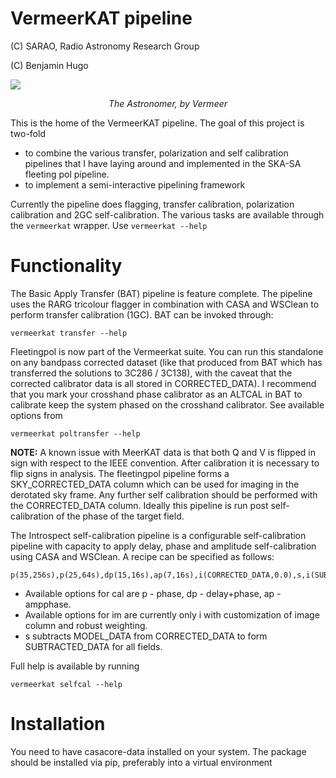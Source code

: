 # VermeerKAT pipeline

(C) SARAO, Radio Astronomy Research Group

(C) Benjamin Hugo

![](https://upload.wikimedia.org/wikipedia/commons/0/0e/Johannes_Vermeer_-_The_Astronomer_-_WGA24685.jpg)
<p align="center">
 <i> The Astronomer, by Vermeer </i>
</p>

This is the home of the VermeerKAT pipeline. The goal of this project is two-fold
 - to combine the various transfer, polarization and self calibration pipelines that I have laying around and implemented in the SKA-SA fleeting pol pipeline.
 - to implement a semi-interactive pipelining framework

Currently the pipeline does flagging, transfer calibration, polarization calibration and 2GC self-calibration. The various tasks are available through the ```vermeerkat``` wrapper. Use ```vermeerkat --help```

# Functionality
The Basic Apply Transfer (BAT) pipeline is feature complete. The pipeline uses the RARG tricolour flagger in combination with CASA and WSClean to perform transfer calibration (1GC). BAT can be invoked through:
```
vermeerkat transfer --help
```

Fleetingpol is now part of the Vermeerkat suite. You can run this standalone on any bandpass corrected dataset (like that produced from BAT which has transferred the solutions to 3C286 / 3C138), with the caveat that the corrected calibrator data is all stored in CORRECTED_DATA). I recommend that you mark your crosshand phase calibrator as an ALTCAL in BAT to calibrate keep the system phased on the crosshand calibrator. See available options from 
```
vermeerkat poltransfer --help
```

**NOTE:**
A known issue with MeerKAT data is that both Q and V is flipped in sign with respect to the IEEE convention. After calibration it is necessary to flip signs in analysis. The fleetingpol pipeline forms a SKY_CORRECTED_DATA column which can be used for imaging in the derotated sky frame. Any further self calibration should be performed with the CORRECTED_DATA column. Ideally this pipeline is run post self-calibration of the phase of the target field.

The Introspect self-calibration pipeline is a configurable self-calibration pipeline with capacity to apply delay, phase and amplitude self-calibration using CASA and WSClean. A recipe can be specified as follows:
```
p(35,256s),p(25,64s),dp(15,16s),ap(7,16s),i(CORRECTED_DATA,0.0),s,i(SUBTRACTED_DATA,0.0)
```

- Available options for cal are p - phase, dp - delay+phase, ap - ampphase.
- Available options for im are currently only i with customization of image column and robust weighting.
- s subtracts MODEL_DATA from CORRECTED_DATA to form SUBTRACTED_DATA for all fields.

Full help is available by running
```
vermeerkat selfcal --help
```

# Installation
You need to have casacore-data installed on your system. 
The package should be installed via pip, preferably into a virtual environment
